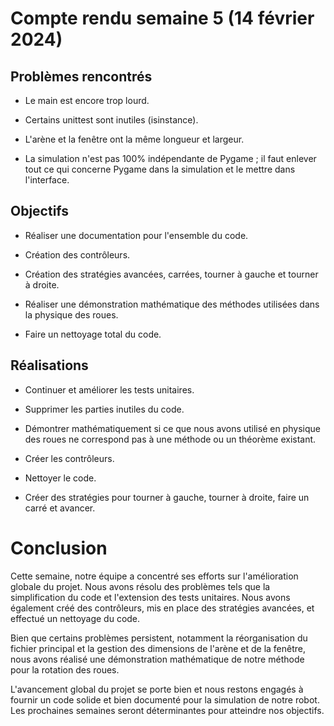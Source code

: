 # Compte rendu semaine 5 (14 février 2024)

## Problèmes rencontrés

- Le main est encore trop lourd.

- Certains unittest sont inutiles (isinstance).

- L'arène et la fenêtre ont la même longueur et largeur.

- La simulation n'est pas 100% indépendante de Pygame ; il faut enlever tout ce qui concerne Pygame dans la simulation et le mettre dans l'interface.

## Objectifs

- Réaliser une documentation pour l'ensemble du code.

- Création des contrôleurs.

- Création des stratégies avancées, carrées, tourner à gauche et tourner à droite.

- Réaliser une démonstration mathématique des méthodes utilisées dans la physique des roues.

- Faire un nettoyage total du code.

## Réalisations

- Continuer et améliorer les tests unitaires.

- Supprimer les parties inutiles du code.

- Démontrer mathématiquement si ce que nous avons utilisé en physique des roues ne correspond pas à une méthode ou un théorème existant.

- Créer les contrôleurs.

- Nettoyer le code.

- Créer des stratégies pour tourner à gauche, tourner à droite, faire un carré et avancer.

# Conclusion

Cette semaine, notre équipe a concentré ses efforts sur l'amélioration globale du projet. Nous avons résolu des problèmes tels que la simplification du code et l'extension des tests unitaires. Nous avons également créé des contrôleurs, mis en place des stratégies avancées, et effectué un nettoyage du code.

Bien que certains problèmes persistent, notamment la réorganisation du fichier principal et la gestion des dimensions de l'arène et de la fenêtre, nous avons réalisé une démonstration mathématique de notre méthode pour la rotation des roues.

L'avancement global du projet se porte bien et nous restons engagés à fournir un code solide et bien documenté pour la simulation de notre robot. Les prochaines semaines seront déterminantes pour atteindre nos objectifs.
